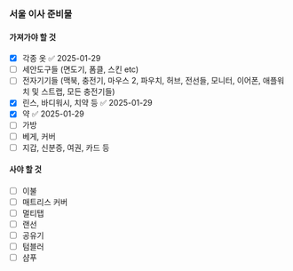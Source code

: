 ### 서울 이사 준비물
#### 가져가야 할 것
- [x] 각종 옷 ✅ 2025-01-29
- [ ] 세안도구들 (면도기, 폼클, 스킨 etc)
- [ ] 전자기기들 (맥북, 충전기, 마우스 2, 파우치, 허브, 전선들, 모니터, 이어폰, 애플워치 및 스트랩, 모든 충전기들)
- [x] 린스, 바디워시, 치약 등 ✅ 2025-01-29
- [x] 약 ✅ 2025-01-29
- [ ] 가방
- [ ] 베게, 커버
- [ ] 지갑, 신분증, 여권, 카드 등

#### 사야 할 것
- [ ] 이불
- [ ] 매트리스 커버
- [ ] 멀티탭 
- [ ] 랜선
- [ ] 공유기
- [ ] 텀블러
- [ ] 샴푸
